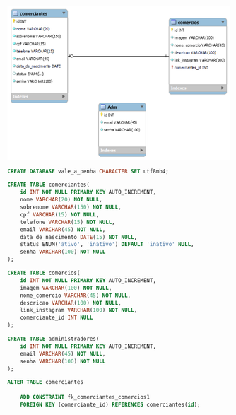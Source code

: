 ![](modelo-logico.png)

<!--  Crie um banco   -->
```sql
CREATE DATABASE vale_a_penha CHARACTER SET utf8mb4;
```

<!-- Criar tabela COMERCIANTES  -->
```sql
CREATE TABLE comerciantes(
    id INT NOT NULL PRIMARY KEY AUTO_INCREMENT,
    nome VARCHAR(20) NOT NULL,
    sobrenome VARCHAR(150) NOT NULL,
    cpf VARCHAR(15) NOT NULL,
    telefone VARCHAR(15) NOT NULL,
    email VARCHAR(45) NOT NULL,
    data_de_nascimento DATE(15) NOT NULL,
    status ENUM('ativo', 'inativo') DEFAULT 'inativo' NULL,
    senha VARCHAR(100) NOT NULL   
); 
```

<!-- Criar tabela COMERCIOS  -->
```sql
CREATE TABLE comercios(
    id INT NOT NULL PRIMARY KEY AUTO_INCREMENT,
    imagem VARCHAR(100) NOT NULL,
    nome_comercio VARCHAR(45) NOT NULL,
    descricao VARCHAR(100) NOT NULL,
    link_instagram VARCHAR(100) NOT NULL,
    comerciante_id INT NULL       
); 
```

<!-- Criar tabela ADMINISTRADORES  -->
```sql
CREATE TABLE administradores(
    id INT NOT NULL PRIMARY KEY AUTO_INCREMENT,
    email VARCHAR(45) NOT NULL,
    senha VARCHAR(100) NOT NULL           
); 
```

<!--Criando a chave-estrangeira Confirmar se está correto-->

```sql
ALTER TABLE comerciantes
    
    ADD CONSTRAINT fk_comerciantes_comercios1  
    FOREIGN KEY (comerciante_id) REFERENCES comerciantes(id);

```
